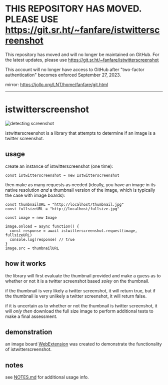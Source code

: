 # THIS REPOSITORY HAS MOVED. PLEASE USE https://git.sr.ht/~fanfare/istwitterscreenshot

This repository has moved and will no longer be maintained on GitHub. For the latest updates, please use https://git.sr.ht/~fanfare/istwitterscreenshot

This account will no longer have access to GitHub after "two-factor authentication" becomes enforced September 27, 2023.

mirror: https://jollo.org/LNT/home/fanfare/git.html

---

# istwitterscreenshot

![detecting screenshot](https://i.jollo.org/qGl0j0fP.png)

istwitterscreenshot is a library that attempts to determine if an image is a twitter screenshot.

## usage

create an instance of istwitterscreenshot (one time):

    const istwitterscreenshot = new Istwitterscreenshot
    
then make as many requests as needed (ideally, you have an image in its native resolution *and* a thumbnail version of the image, which is typically the case with image boards):

    const thumbnailURL = "http://localhost/thumbnail.jpg"
    const fullsizeURL = "http://localhost/fullsize.jpg"

    const image = new Image

    image.onload = async function() {
      const response = await istwitterscreenshot.request(image, fullsizeURL)
      console.log(response) // true
    }
    image.src = thumbnailURL
    
## how it works

the library will first evaluate the thumbnail provided and make a guess as to whether or not it is a twitter screenshot based *soley* on the thumbnail.

if the thumbnail is very likely a twitter screenshot, it will return true, but if the thumbnail is very unlikely a twitter screenshot, it will return false.

if it is uncertain as to whether or not the thumbnail is twitter screenshot, it will *only then* download the full size image to perform additional tests to make a final assessment.

## demonstration

an image board [WebExtension](https://github.com/newscoffee/hide-twitter-screenshot-threads) was created to demonstrate the functionality of istwitterscreenshot.
    
## notes

see [NOTES.md](https://github.com/fanfare/istwitterscreenshot/blob/master/NOTES.md) for additional usage info.
